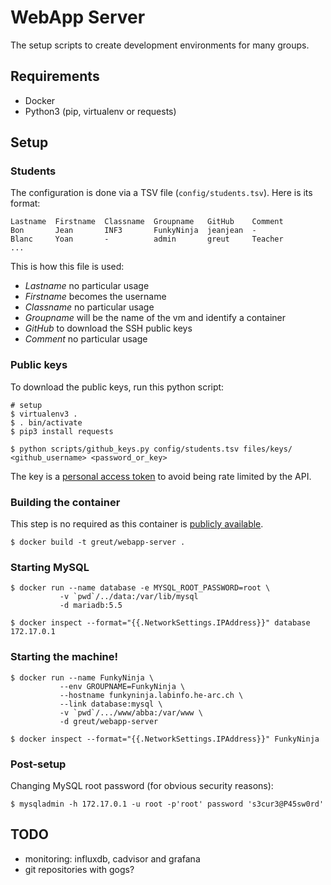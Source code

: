 # WebApp Server

The setup scripts to create development environments for many groups.

## Requirements

 * Docker
 * Python3 (pip, virtualenv or requests)

## Setup

### Students

The configuration is done via a TSV file (`config/students.tsv`). Here is its
format:

```csv
Lastname  Firstname  Classname  Groupname   GitHub    Comment
Bon       Jean       INF3       FunkyNinja  jeanjean  -
Blanc     Yoan       -          admin       greut     Teacher
...
```

This is how this file is used:

* *Lastname* no particular usage
* *Firstname* becomes the username
* *Classname* no particular usage
* *Groupname* will be the name of the vm and identify a container
* *GitHub* to download the SSH public keys
* *Comment* no particular usage

### Public keys

To download the public keys, run this python script:

```shell
# setup
$ virtualenv3 .
$ . bin/activate
$ pip3 install requests

$ python scripts/github_keys.py config/students.tsv files/keys/ <github_username> <password_or_key>
```

The key is a [personal access token](https://github.com/settings/tokens) to
avoid being rate limited by the API.

### Building the container

This step is no required as this container is [publicly
available](https://hub.docker.com/r/greut/webapp-server/).

```
$ docker build -t greut/webapp-server .
```

### Starting MySQL

```shell
$ docker run --name database -e MYSQL_ROOT_PASSWORD=root \
           -v `pwd`/../data:/var/lib/mysql
           -d mariadb:5.5

$ docker inspect --format="{{.NetworkSettings.IPAddress}}" database
172.17.0.1
```

### Starting the machine!

```shell
$ docker run --name FunkyNinja \
           --env GROUPNAME=FunkyNinja \
           --hostname funkyninja.labinfo.he-arc.ch \
           --link database:mysql \
           -v `pwd`/.../www/abba:/var/www \
           -d greut/webapp-server

$ docker inspect --format="{{.NetworkSettings.IPAddress}}" FunkyNinja
```

### Post-setup

Changing MySQL root password (for obvious security reasons):

```shell
$ mysqladmin -h 172.17.0.1 -u root -p'root' password 's3cur3@P45sw0rd'
```

## TODO

 * monitoring: influxdb, cadvisor and grafana
 * git repositories with gogs?
